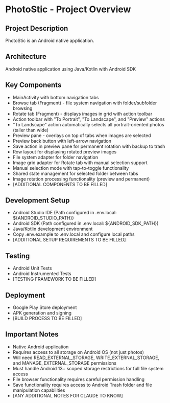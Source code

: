 # PhotoStic - Project Overview

## Project Description
PhotoStic is an Android native application.

## Architecture
Android native application using Java/Kotlin with Android SDK

## Key Components
- MainActivity with bottom navigation tabs
- Browse tab (Fragment) - file system navigation with folder/subfolder browsing
- Rotate tab (Fragment) - displays images in grid with action toolbar
- Action toolbar with "To Portrait", "To Landscape", and "Preview" actions
- "To Landscape" action automatically selects all portrait-oriented photos (taller than wide)
- Preview pane - overlays on top of tabs when images are selected
- Preview back button with left-arrow navigation
- Save action in preview pane for permanent rotation with backup to trash
- Row layout for displaying rotated preview images
- File system adapter for folder navigation
- Image grid adapter for Rotate tab with manual selection support
- Manual selection mode with tap-to-toggle functionality
- Shared state management for selected folder between tabs
- Image rotation processing functionality (preview and permanent)
- [ADDITIONAL COMPONENTS TO BE FILLED]

## Development Setup
- Android Studio IDE (Path configured in .env.local: ${ANDROID_STUDIO_PATH})
- Android SDK (Path configured in .env.local: ${ANDROID_SDK_PATH})
- Java/Kotlin development environment
- Copy .env.example to .env.local and configure local paths
- [ADDITIONAL SETUP REQUIREMENTS TO BE FILLED]

## Testing
- Android Unit Tests
- Android Instrumented Tests
- [TESTING FRAMEWORK TO BE FILLED]

## Deployment
- Google Play Store deployment
- APK generation and signing
- [BUILD PROCESS TO BE FILLED]

## Important Notes
- Native Android application
- Requires access to all storage on Android OS (not just photos)
- Will need READ_EXTERNAL_STORAGE, WRITE_EXTERNAL_STORAGE, and MANAGE_EXTERNAL_STORAGE permissions
- Must handle Android 13+ scoped storage restrictions for full file system access
- File browser functionality requires careful permission handling
- Save functionality requires access to Android Trash folder and file manipulation capabilities
- [ANY ADDITIONAL NOTES FOR CLAUDE TO KNOW]